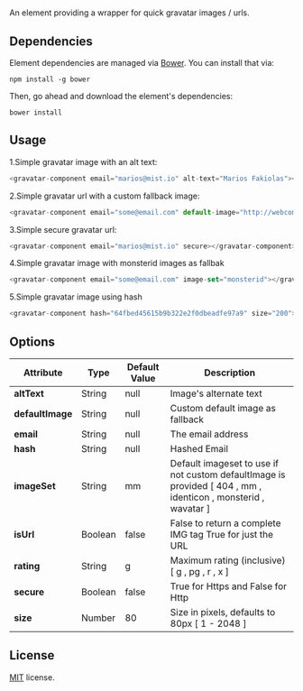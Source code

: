 # <gravatar-component>

An element providing a wrapper for quick gravatar images / urls.

## Dependencies

Element dependencies are managed via [Bower](http://bower.io/). You can
install that via:

    npm install -g bower

Then, go ahead and download the element's dependencies:

    bower install

## Usage

1.Simple gravatar image with an alt text:

```javascript
<gravatar-component email="marios@mist.io" alt-text="Marios Fakiolas"></gravatar-component>
```

2.Simple gravatar url with a custom fallback image:

```javascript
<gravatar-component email="some@email.com" default-image="http://webcomponents.org/img/icon-customelementsio.png" alt-text="Marios Fakiolas"></gravatar-component>
```

3.Simple secure gravatar url:

```javascript
<gravatar-component email="marios@mist.io" secure></gravatar-component>
```

4.Simple gravatar image with monsterid images as fallbak

```javascript
<gravatar-component email="some@email.com" image-set="monsterid"></gravatar-component>
```

5.Simple gravatar image using hash

```javascript
<gravatar-component hash="64fbed45615b9b322e2f0dbeadfe97a9" size="200"></gravatar-component>
```

## Options

| Attribute | Type | Default Value | Description |
| --- | --- | --- | --- |
| **altText** | String | null | Image's alternate text |
| **defaultImage** | String | null | Custom default image as fallback |
| **email** | String | null | The email address |
| **hash** | String | null | Hashed Email |
| **imageSet** | String | mm | Default imageset to use if not custom defaultImage is provided [ 404 , mm , identicon , monsterid , wavatar ] |
| **isUrl** | Boolean | false | False to return a complete IMG tag True for just the URL |
| **rating** | String | g | Maximum rating (inclusive) [ g , pg , r , x ] |
| **secure** | Boolean | false | True for Https and False for Http |
| **size** | Number | 80 | Size in pixels, defaults to 80px [ 1 - 2048 ] |

## License

[MIT](http://opensource.org/licenses/MIT) license.
